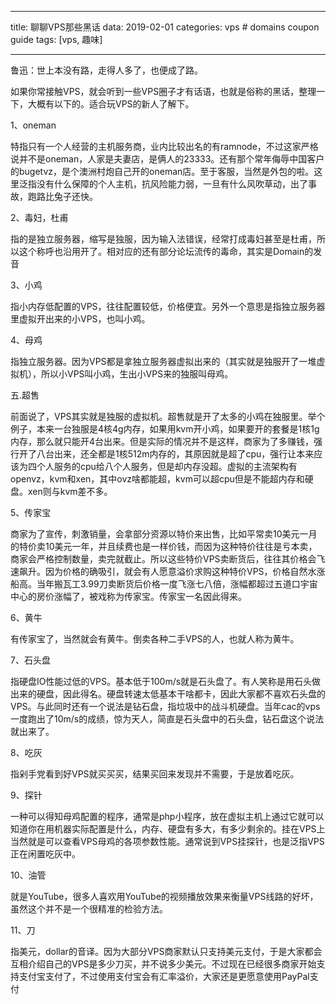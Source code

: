 
---
title: 聊聊VPS那些黑话
data: 2019-02-01
categories: vps  # domains coupon guide
tags: [vps, 趣味]

---
鲁迅：世上本没有路，走得人多了，也便成了路。

如果你常接触VPS，就会听到一些VPS圈子才有话语，也就是俗称的黑话，整理一下，大概有以下的。适合玩VPS的新人了解下。

1、oneman

特指只有一个人经营的主机服务商，业内比较出名的有ramnode，不过这家严格说并不是oneman，人家是夫妻店，是俩人的23333。还有那个常年侮辱中国客户的bugetvz，是个澳洲村炮自己开的oneman店。至于客服，当然是外包的啦。这里泛指没有什么保障的个人主机，抗风险能力弱，一旦有什么风吹草动，出了事故，跑路比兔子还快。

2、毒妇，杜甫

指的是独立服务器，缩写是独服，因为输入法错误，经常打成毒妇甚至是杜甫，所以这个称呼也沿用开了。相对应的还有部分论坛流传的毒命，其实是Domain的发音

3、小鸡

指小内存低配置的VPS，往往配置较低，价格便宜。另外一个意思是指独立服务器里虚拟开出来的小VPS，也叫小鸡。

4、母鸡

指独立服务器。因为VPS都是拿独立服务器虚拟出来的（其实就是独服开了一堆虚拟机），所以小VPS叫小鸡，生出小VPS来的独服叫母鸡。

五.超售

前面说了，VPS其实就是独服的虚拟机。超售就是开了太多的小鸡在独服里。举个例子，本来一台独服是4核4g内存，如果用kvm开小鸡，如果要开的套餐是1核1g内存，那么就只能开4台出来。但是实际的情况并不是这样，商家为了多赚钱，强行开了八台出来，还全都是1核512m内存的，其原因就是超了cpu，强行让本来应该为四个人服务的cpu给八个人服务，但是却内存没超。虚拟的主流架构有openvz，kvm和xen，其中ovz啥都能超，kvm可以超cpu但是不能超内存和硬盘。xen则与kvm差不多。

5、传家宝

商家为了宣传，刺激销量，会拿部分资源以特价来出售，比如平常卖10美元一月的特价卖10美元一年，并且续费也是一样价钱，而因为这种特价往往是亏本卖，商家会严格控制数量，卖完就截止。所以这些特价VPS卖断货后，往往其价格会飞速飙升。因为价格的确吸引，就会有人愿意溢价求购这种特价VPS，价格自然水涨船高。当年搬瓦工3.99刀卖断货后价格一度飞涨七八倍，涨幅都超过五道口宇宙中心的房价涨幅了，被戏称为传家宝。传家宝一名因此得来。

6、黄牛

有传家宝了，当然就会有黄牛。倒卖各种二手VPS的人，也就人称为黄牛。

7、石头盘

指硬盘IO性能过低的VPS。基本低于100m/s就是石头盘了。有人笑称是用石头做出来的硬盘，因此得名。硬盘转速太低基本干啥都卡，因此大家都不喜欢石头盘的VPS。与此同时还有一个说法是钻石盘，指垃圾中的战斗机硬盘。当年cac的vps一度跑出了10m/s的成绩，惊为天人，简直是石头盘中的石头盘，钻石盘这个说法就出来了。

8、吃灰

指剁手党看到好VPS就买买买，结果买回来发现并不需要，于是放着吃灰。

9、探针

一种可以得知母鸡配置的程序，通常是php小程序，放在虚拟主机上通过它就可以知道你在用机器实际配置是什么，内存、硬盘有多大，有多少剩余的。挂在VPS上当然就是可以查看VPS母鸡的各项参数性能。通常说到VPS挂探针，也是泛指VPS正在闲置吃灰中。

10、油管

就是YouTube，很多人喜欢用YouTube的视频播放效果来衡量VPS线路的好坏，虽然这个并不是一个很精准的检验方法。

11、刀

指美元，dollar的音译。因为大部分VPS商家默认只支持美元支付，于是大家都会互相介绍自己的VPS是多少刀买，并不说多少美元。不过现在已经很多商家开始支持支付宝支付了，不过使用支付宝会有汇率溢价，大家还是更愿意使用PayPal支付


<!--stackedit_data:
eyJoaXN0b3J5IjpbLTE0NzMzNjUyMzAsMTk5NjQ0NjgwN119
-->